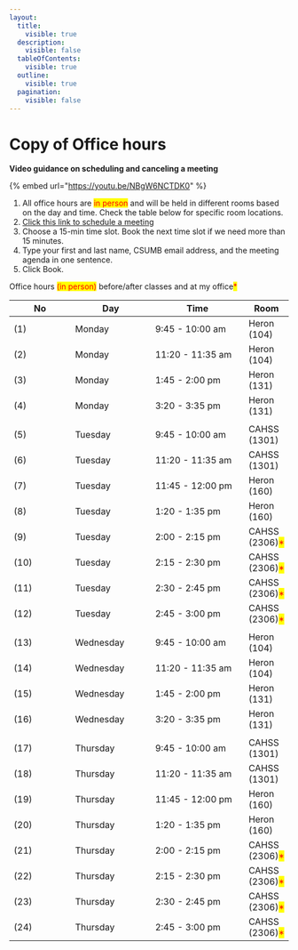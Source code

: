 ```yaml
---
layout:
  title:
    visible: true
  description:
    visible: false
  tableOfContents:
    visible: true
  outline:
    visible: true
  pagination:
    visible: false
---
```


# Copy of Office hours

**Video guidance on scheduling and canceling a meeting**

{% embed url="https://youtu.be/NBgW6NCTDK0" %}

1. All office hours are <mark style="color:red;">in person</mark> and will be held in different rooms based on the day and time. Check the table below for specific room locations.
2. [Click this link to schedule a meeting](https://calendar.app.google/e3D97y6FSsQMgcmK8)
3. Choose a 15-min time slot. Book the next time slot if we need more than 15 minutes.
4. Type your first and last name, CSUMB email address, and the meeting agenda in one sentence.
5. Click Book.



Office hours  <mark style="color:red;">(in person)</mark> before/after classes and at my office<mark style="color:red;">\*</mark>

<table data-full-width="true"><thead><tr><th width="134.25000000000003">No</th><th width="154">Day</th><th width="221">Time</th><th>Room</th></tr></thead><tbody><tr><td>  (1)</td><td>Monday</td><td>9:45 - 10:00 am</td><td>Heron (104)</td></tr><tr><td>  (2)</td><td>Monday</td><td>11:20 - 11:35 am</td><td>Heron (104)</td></tr><tr><td>  (3)</td><td>Monday</td><td>1:45 - 2:00 pm</td><td>Heron (131)</td></tr><tr><td>  (4)</td><td>Monday</td><td>3:20 - 3:35 pm</td><td>Heron (131)</td></tr><tr><td></td><td></td><td></td><td></td></tr><tr><td>  (5)</td><td>Tuesday</td><td>9:45 - 10:00 am </td><td>CAHSS (1301)</td></tr><tr><td>  (6)</td><td>Tuesday</td><td>11:20 - 11:35 am</td><td>CAHSS (1301)</td></tr><tr><td>  (7)</td><td>Tuesday</td><td>11:45 - 12:00 pm</td><td>Heron (160)</td></tr><tr><td>  (8)</td><td>Tuesday</td><td>1:20 - 1:35 pm</td><td>Heron (160)</td></tr><tr><td>  (9)</td><td>Tuesday</td><td>2:00 - 2:15 pm</td><td>CAHSS (2306)<mark style="color:red;">*</mark></td></tr><tr><td>  (10)</td><td>Tuesday</td><td>2:15 - 2:30 pm </td><td>CAHSS (2306)<mark style="color:red;">*</mark></td></tr><tr><td>  (11)</td><td>Tuesday</td><td>2:30 - 2:45 pm</td><td>CAHSS (2306)<mark style="color:red;">*</mark></td></tr><tr><td>  (12)</td><td>Tuesday</td><td>2:45 - 3:00 pm</td><td>CAHSS (2306)<mark style="color:red;">*</mark></td></tr><tr><td></td><td></td><td></td><td></td></tr><tr><td>  (13)</td><td>Wednesday</td><td>9:45 - 10:00 am</td><td>Heron (104)</td></tr><tr><td>  (14)</td><td>Wednesday</td><td>11:20 - 11:35 am</td><td>Heron (104)</td></tr><tr><td>  (15)</td><td>Wednesday</td><td>1:45 - 2:00 pm</td><td>Heron (131)</td></tr><tr><td>  (16)</td><td>Wednesday</td><td>3:20 - 3:35 pm</td><td>Heron (131)</td></tr><tr><td></td><td></td><td></td><td></td></tr><tr><td>  (17)</td><td>Thursday</td><td>9:45 - 10:00 am</td><td>CAHSS (1301)</td></tr><tr><td>  (18)</td><td>Thursday</td><td>11:20 - 11:35 am</td><td>CAHSS (1301)</td></tr><tr><td>  (19)</td><td>Thursday</td><td>11:45 - 12:00 pm</td><td>Heron (160)</td></tr><tr><td>  (20)</td><td>Thursday</td><td>1:20 - 1:35 pm</td><td>Heron (160)</td></tr><tr><td>  (21)</td><td>Thursday</td><td>2:00 - 2:15 pm</td><td>CAHSS (2306)<mark style="color:red;">*</mark></td></tr><tr><td>  (22)</td><td>Thursday</td><td>2:15 - 2:30 pm</td><td>CAHSS (2306)<mark style="color:red;">*</mark></td></tr><tr><td>  (23)</td><td>Thursday</td><td>2:30 - 2:45 pm</td><td>CAHSS (2306)<mark style="color:red;">*</mark></td></tr><tr><td>  (24)</td><td>Thursday</td><td>2:45 - 3:00 pm</td><td>CAHSS (2306)<mark style="color:red;">*</mark></td></tr></tbody></table>

